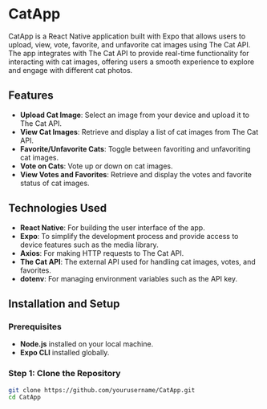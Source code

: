 # CatApp

CatApp is a React Native application built with Expo that allows users to upload, view, vote, favorite, and unfavorite cat images using The Cat API. The app integrates with The Cat API to provide real-time functionality for interacting with cat images, offering users a smooth experience to explore and engage with different cat photos.

## Features

- **Upload Cat Image**: Select an image from your device and upload it to The Cat API.
- **View Cat Images**: Retrieve and display a list of cat images from The Cat API.
- **Favorite/Unfavorite Cats**: Toggle between favoriting and unfavoriting cat images.
- **Vote on Cats**: Vote up or down on cat images.
- **View Votes and Favorites**: Retrieve and display the votes and favorite status of cat images.

## Technologies Used

- **React Native**: For building the user interface of the app.
- **Expo**: To simplify the development process and provide access to device features such as the media library.
- **Axios**: For making HTTP requests to The Cat API.
- **The Cat API**: The external API used for handling cat images, votes, and favorites.
- **dotenv**: For managing environment variables such as the API key.

## Installation and Setup

### Prerequisites

- **Node.js** installed on your local machine.
- **Expo CLI** installed globally.

### Step 1: Clone the Repository

```bash
git clone https://github.com/yourusername/CatApp.git
cd CatApp
